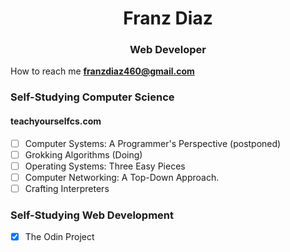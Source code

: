 <h1 align="center">Franz Diaz</h1>
<h3 align="center">Web Developer</h3>  


How to reach me **franzdiaz460@gmail.com**  

### Self-Studying Computer Science 

#### teachyourselfcs.com 
- [ ] Computer Systems: A Programmer's Perspective (postponed)
- [ ] Grokking Algorithms (Doing)
- [ ] Operating Systems: Three Easy Pieces
- [ ] Computer Networking: A Top-Down Approach.
- [ ] Crafting Interpreters

### Self-Studying Web Development
- [x] The Odin Project 
